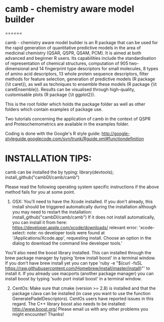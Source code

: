 # camb - chemistry aware model builder
======

camb - chemistry aware model builder is an R package that can be used for the rapid generation of quantitative predictive models in the area of medicinal chemistry (QSAR, QSPR, QSAM, PCM). It is aimed at both advanced and beginner R users.
Its capabilities include the standardisation of representation of chemical structures, computation of 905 two-dimensional and 14 fingerprint type descriptors for small molecules, 8 types of amino acid descriptors, 13 whole protein sequence descriptors, filter methods for feature selection, generation of predictive models (R package {\it caret}), as well as techniques to ensemble these models (R package {\it caretEnsemble}).
Results can be visualised through high-quality, customisable plots (R package {\it ggplot2}).

This is the root folder which holds the package folder as well as other folders which contain examples of package use.

Two tutorials concerning the application of camb in the context of QSPR and Proteochemometrics are available in the examples folder.

Coding is done with the Google's R style guide: http://google-styleguide.googlecode.com/svn/trunk/Rguide.xml#functiondefinition

# INSTALLATION TIPS:

camb can be installed the by typing: library(devtools); install_github("cambDI/camb/camb")

Please read the following operating system specific instructions if the above method fails for you at some point.

1. OSX: You'll need to have the Xcode installed. If you don't already, this install should be triggered automatically during the installation although you may need to restart the installation: install_github("cambDI/camb/camb")
If it does not install automatically, you can install it from here: https://developer.apple.com/xcode/downloads/
relevant error: 'xcode-select: note: no developer tools were found at '/Applications/Xcode.app', requesting install. Choose an option in the dialog to download the command line developer tools.'

You'll also need the boost library installed. This can installed through the brew package manager by typing 'brew install boost' in a terminal window. If you don't have brew install yet you can type 'ruby -e "$(curl -fsSL https://raw.githubusercontent.com/Homebrew/install/master/install)"' to install it. If you already use macports (another package manager) you can install boost by typing 'sudo port install boost' in a terminal window.

2. CentOs: Make sure that cmake (version >= 2.8) is installed and that the package rJava can be installed (in case you want to use the function GeneratePadelDescriptors). CentOs users have reported issues in this regard. The C++ library boost also needs to be installed: http://www.boost.org/
Please email us with any other problems you might encounter! Thanks!


